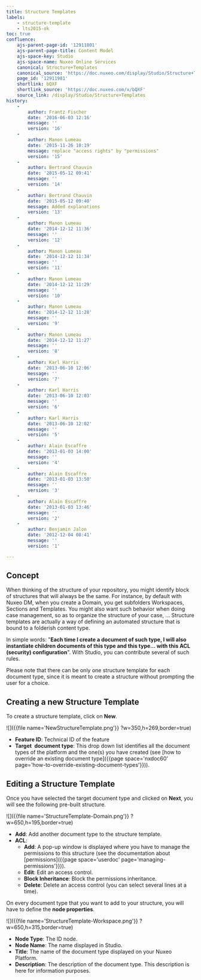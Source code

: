 ```yaml
---
title: Structure Templates
labels:
    - structure-template
    - lts2015-ok
toc: true
confluence:
    ajs-parent-page-id: '12911801'
    ajs-parent-page-title: Content Model
    ajs-space-key: Studio
    ajs-space-name: Nuxeo Online Services
    canonical: Structure+Templates
    canonical_source: 'https://doc.nuxeo.com/display/Studio/Structure+Templates'
    page_id: '12911981'
    shortlink: bQXF
    shortlink_source: 'https://doc.nuxeo.com/x/bQXF'
    source_link: /display/Studio/Structure+Templates
history:
    - 
        author: Frantz Fischer
        date: '2016-06-03 12:16'
        message: ''
        version: '16'
    - 
        author: Manon Lumeau
        date: '2015-11-26 10:19'
        message: replace "access rights" by "permissions"
        version: '15'
    - 
        author: Bertrand Chauvin
        date: '2015-05-12 09:41'
        message: ''
        version: '14'
    - 
        author: Bertrand Chauvin
        date: '2015-05-12 09:40'
        message: Added explanations
        version: '13'
    - 
        author: Manon Lumeau
        date: '2014-12-12 11:36'
        message: ''
        version: '12'
    - 
        author: Manon Lumeau
        date: '2014-12-12 11:34'
        message: ''
        version: '11'
    - 
        author: Manon Lumeau
        date: '2014-12-12 11:29'
        message: ''
        version: '10'
    - 
        author: Manon Lumeau
        date: '2014-12-12 11:28'
        message: ''
        version: '9'
    - 
        author: Manon Lumeau
        date: '2014-12-12 11:27'
        message: ''
        version: '8'
    - 
        author: Karl Harris
        date: '2013-06-10 12:06'
        message: ''
        version: '7'
    - 
        author: Karl Harris
        date: '2013-06-10 12:03'
        message: ''
        version: '6'
    - 
        author: Karl Harris
        date: '2013-06-10 12:02'
        message: ''
        version: '5'
    - 
        author: Alain Escaffre
        date: '2013-01-03 14:00'
        message: ''
        version: '4'
    - 
        author: Alain Escaffre
        date: '2013-01-03 13:50'
        message: ''
        version: '3'
    - 
        author: Alain Escaffre
        date: '2013-01-03 13:46'
        message: ''
        version: '2'
    - 
        author: Benjamin Jalon
        date: '2012-12-04 08:41'
        message: ''
        version: '1'

---
```

## Concept

When thinking of the structure of your repository, you might identify block of structures that will always be the same. For instance, by default with Nuxeo DM, when you create a Domain, you get subfolders Workspaces, Sections and Templates. You might also want such behavior when doing case management, so as to organize the structure of your case, ... Structure templates are actually a way of defining an automated structure that is bound to a folderish content type.

In simple words: "**Each time I create a document of such type, I will also instantiate children documents of this type and this type... with this ACL (security) configuration**". With Studio, you can contribute several of such rules.

Please note that there can be only one structure template for each document type, since it is meant to create a structure without prompting the user for a choice.

## Creating a new Structure Template

To create a structure template, click on **New**.

![]({{file name='NewStructureTemplate.png'}} ?w=350,h=269,border=true)

*   **Feature ID**: Technical ID of the feature
*   **Target&nbsp;** **document type**: This drop down list identifies all the document types of the platform and the one(s) you have created (see [how to override an existing document type]({{page space='nxdoc60' page='how-to-override-existing-document-types'}})).

## Editing a Structure Template

Once you have selected the target document type and clicked on **Next**, you will see the following pre-built structure.

![]({{file name='StructureTemplate-Domain.png'}} ?w=650,h=195,border=true)

*   **Add**: Add another document type to the structure template.&nbsp;
*   **ACL**:
    *   **Add**: A pop-up window is displayed where you have to manage the permissions&nbsp;to this structure (see the documentation about [permissions]({{page space='userdoc' page='managing-permissions'}})).&nbsp;
    *   **Edit**: Edit an access control.
    *   **Block Inheritance**: Block the permissions inheritance.
    *   **Delete**: Delete an access control (you can select several lines at a time).

On every document type that you want to add to your structure, you will have to define the **node properties**.

![]({{file name='StructureTemplate-Workspace.png'}} ?w=650,h=315,border=true)

*   **Node Type**: The ID node.
*   **Node Name**: The name displayed in Studio.
*   **Title**: The name of the document type displayed on your Nuxeo Platform.
*   **Description**: The description of the document type. This description is here for information purposes.